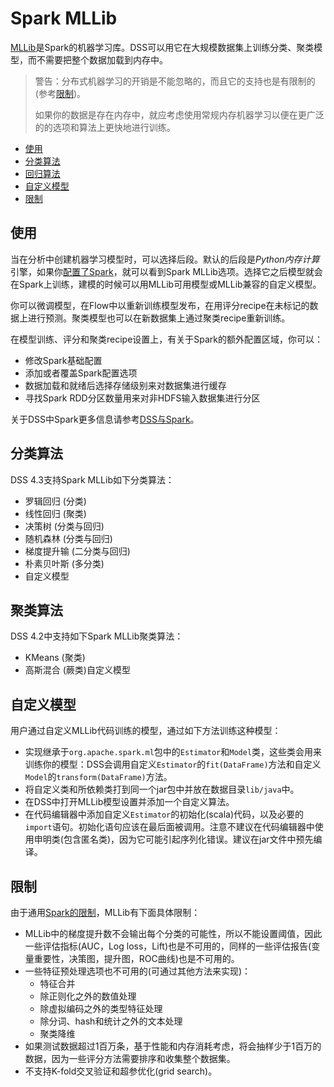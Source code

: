 # Spark MLLib #

[MLLib](http://spark.apache.org/mllib/)是Spark的机器学习库。DSS可以用它在大规模数据集上训练分类、聚类模型，而不需要把整个数据加载到内存中。

> 警告：分布式机器学习的开销是不能忽略的，而且它的支持也是有限制的(参考[限制](#限制))。
>
> 如果你的数据是存在内存中，就应考虑使用常规内存机器学习以便在更广泛的的选项和算法上更快地进行训练。

- [使用](#使用)
- [分类算法](#分类算法)
- [回归算法](#回归算法)
- [自定义模型](#自定义模型)
- [限制](#限制)

## 使用

当在分析中创建机器学习模型时，可以选择后段。默认的后段是*Python内存计算*引擎，如果你[配置了Spark](https://doc.dataiku.com/dss/latest/spark/installation.html#spark-setup)，就可以看到Spark MLLib选项。选择它之后模型就会在Spark上训练，建模的时候可以用MLLib可用模型或MLLib兼容的自定义模型。

你可以微调模型，在Flow中以重新训练模型发布，在用评分recipe在未标记的数据上进行预测。聚类模型也可以在新数据集上通过聚类recipe重新训练。

在模型训练、评分和聚类recipe设置上，有关于Spark的额外配置区域，你可以：

- 修改Spark基础配置
- 添加或者覆盖Spark配置选项
- 数据加载和就绪后选择存储级别来对数据集进行缓存
- 寻找Spark RDD分区数量用来对非HDFS输入数据集进行分区

关于DSS中Spark更多信息请参考[DSS与Spark](https://doc.dataiku.com/dss/latest/spark/index.html)。

## 分类算法

DSS 4.3支持Spark MLLib如下分类算法：

- 罗辑回归 (分类)
- 线性回归 (聚类)
- 决策树 (分类与回归)
- 随机森林 (分类与回归)
- 梯度提升输 (二分类与回归)
- 朴素贝叶斯 (多分类)
- 自定义模型

## 聚类算法

DSS 4.2中支持如下Spark MLLib聚类算法：

- KMeans (聚类)
- 高斯混合 (蕨类)自定义模型

## 自定义模型

用户通过自定义MLLib代码训练的模型，通过如下方法训练这种模型：

- 实现继承于`org.apache.spark.ml`包中的`Estimator`和`Model`类，这些类会用来训练你的模型：DSS会调用自定义`Estimator`的`fit(DataFrame)`方法和自定义`Model`的`transform(DataFrame)`方法。
- 将自定义类和所依赖类打到同一个jar包中并放在数据目录`lib/java`中。
- 在DSS中打开MLLib模型设置并添加一个自定义算法。
- 在代码编辑器中添加自定义`Estimator`的初始化(scala)代码，以及必要的`import`语句。初始化语句应该在最后面被调用。注意不建议在代码编辑器中使用申明类(包含匿名类)，因为它可能引起序列化错误。建议在jar文件中预先编译。

## 限制

由于通用[Spark的限制](https://doc.dataiku.com/dss/latest/spark/limitations.html)，MLLib有下面具体限制：

- MLLib中的梯度提升数不会输出每个分类的可能性，所以不能设置阈值，因此一些评估指标(AUC，Log loss，Lift)也是不可用的，同样的一些评估报告(变量重要性，决策图，提升图，ROC曲线)也是不可用的。
- 一些特征预处理选项也不可用的(可通过其他方法来实现)：
  - 特征合并
  - 除正则化之外的数值处理
  - 除虚拟编码之外的类型特征处理
  - 除分词、hash和统计之外的文本处理
  - 聚类降维
- 如果测试数据超过1百万条，基于性能和内存消耗考虑，将会抽样少于1百万的数据，因为一些评分方法需要排序和收集整个数据集。
- 不支持K-fold交叉验证和超参优化(grid search)。
